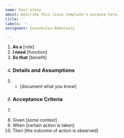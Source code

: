 ```yaml
---
name: User story
about: Describe this issue template's purpose here.
title: ''
labels: ''
assignees: Suvonkulov-Abdulaziz

---
```


1. **As a** [role]
2. **I need** [function]
3. **So that** [benefit]
4. ### Details and Assumptions
5. * [document what you know]
6. ### Acceptance Criteria
7. ```gherkin
8. Given [some context]
9. When [certain action is taken]
10. Then [the outcome of action is observed]
